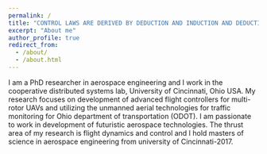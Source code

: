 ```yaml
---
permalink: /
title: "CONTROL LAWS ARE DERIVED BY DEDUCTION AND INDUCTION AND DEDUCTION AND INDUCTION AND ..."
excerpt: "About me"
author_profile: true
redirect_from: 
  - /about/
  - /about.html
---
```

I am a PhD researcher in aerospace engineering and I work in the cooperative distributed systems lab, University of Cincinnati, Ohio USA. My research focuses on development of advanced flight controllers for multi-rotor UAVs and utilizing the unmanned aerial technologies for traffic monitoring for Ohio department of transportation (ODOT). I am passionate to work in development of futuristic aerospace technologies. The thrust area of my research is flight dynamics and control and I hold masters of science in aerospace engineering from university of Cincinnati-2017.
